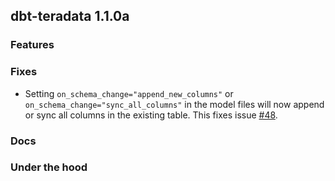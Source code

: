 ## dbt-teradata 1.1.0a

### Features

### Fixes
* Setting `on_schema_change="append_new_columns"` or `on_schema_change="sync_all_columns"` in the model files will now append or sync all columns in the existing table. This fixes issue [#48](https://github.com/Teradata/dbt-teradata/issues/48). 

### Docs

### Under the hood
